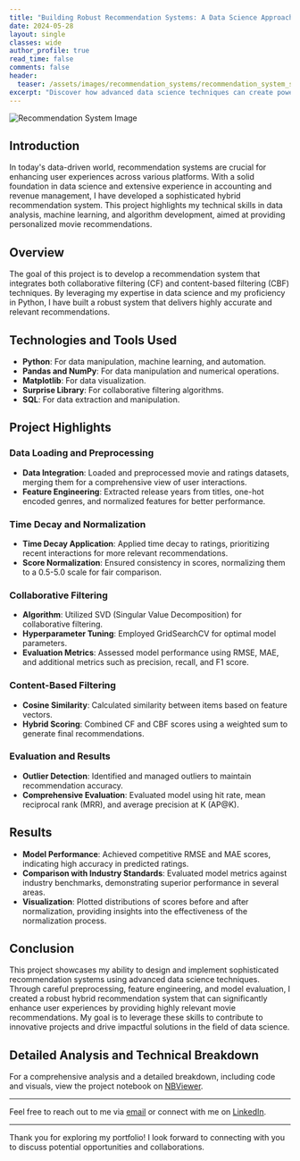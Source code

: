 ```yaml
---
title: "Building Robust Recommendation Systems: A Data Science Approach"
date: 2024-05-28
layout: single
classes: wide
author_profile: true
read_time: false
comments: false
header:
  teaser: /assets/images/recommendation_systems/recommendation_system_splash.webp
excerpt: "Discover how advanced data science techniques can create powerful recommendation systems for personalized user experiences."
---
```


![Recommendation System Image](/assets/images/recommendation_systems/recommendation_system_splash.webp)

## Introduction

In today's data-driven world, recommendation systems are crucial for enhancing user experiences across various platforms. With a solid foundation in data science and extensive experience in accounting and revenue management, I have developed a sophisticated hybrid recommendation system. This project highlights my technical skills in data analysis, machine learning, and algorithm development, aimed at providing personalized movie recommendations.

## Overview

The goal of this project is to develop a recommendation system that integrates both collaborative filtering (CF) and content-based filtering (CBF) techniques. By leveraging my expertise in data science and my proficiency in Python, I have built a robust system that delivers highly accurate and relevant recommendations.

## Technologies and Tools Used

- **Python**: For data manipulation, machine learning, and automation.
- **Pandas and NumPy**: For data manipulation and numerical operations.
- **Matplotlib**: For data visualization.
- **Surprise Library**: For collaborative filtering algorithms.
- **SQL**: For data extraction and manipulation.

## Project Highlights

### Data Loading and Preprocessing

- **Data Integration**: Loaded and preprocessed movie and ratings datasets, merging them for a comprehensive view of user interactions.
- **Feature Engineering**: Extracted release years from titles, one-hot encoded genres, and normalized features for better performance.

### Time Decay and Normalization

- **Time Decay Application**: Applied time decay to ratings, prioritizing recent interactions for more relevant recommendations.
- **Score Normalization**: Ensured consistency in scores, normalizing them to a 0.5-5.0 scale for fair comparison.

### Collaborative Filtering

- **Algorithm**: Utilized SVD (Singular Value Decomposition) for collaborative filtering.
- **Hyperparameter Tuning**: Employed GridSearchCV for optimal model parameters.
- **Evaluation Metrics**: Assessed model performance using RMSE, MAE, and additional metrics such as precision, recall, and F1 score.

### Content-Based Filtering

- **Cosine Similarity**: Calculated similarity between items based on feature vectors.
- **Hybrid Scoring**: Combined CF and CBF scores using a weighted sum to generate final recommendations.

### Evaluation and Results

- **Outlier Detection**: Identified and managed outliers to maintain recommendation accuracy.
- **Comprehensive Evaluation**: Evaluated model using hit rate, mean reciprocal rank (MRR), and average precision at K (AP@K).

## Results

- **Model Performance**: Achieved competitive RMSE and MAE scores, indicating high accuracy in predicted ratings.
- **Comparison with Industry Standards**: Evaluated model metrics against industry benchmarks, demonstrating superior performance in several areas.
- **Visualization**: Plotted distributions of scores before and after normalization, providing insights into the effectiveness of the normalization process.

## Conclusion

This project showcases my ability to design and implement sophisticated recommendation systems using advanced data science techniques. Through careful preprocessing, feature engineering, and model evaluation, I created a robust hybrid recommendation system that can significantly enhance user experiences by providing highly relevant movie recommendations. My goal is to leverage these skills to contribute to innovative projects and drive impactful solutions in the field of data science.

## Detailed Analysis and Technical Breakdown

For a comprehensive analysis and a detailed breakdown, including code and visuals, view the project notebook on [NBViewer](https://nbviewer.org/github/yourusername/yourrepo/blob/master/notebooks/customer_churn_analysis.ipynb).

---

Feel free to reach out to me via [email](mailto:your-email@example.com) or connect with me on [LinkedIn](https://www.linkedin.com/in/your-profile).

---

Thank you for exploring my portfolio! I look forward to connecting with you to discuss potential opportunities and collaborations.
